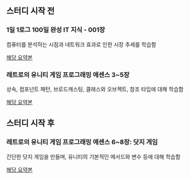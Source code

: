 ## 스터디 시작 전

### 1일 1로그 100일 완성 IT 지식 - 001장

컴퓨터를 분석하는 시점과 네트워크 효과로 인한 시장 추세를 학습함

[해당 요약본](https://github.com/biuwhdle/TIL/blob/main/1%EC%9D%BC%201%EB%A1%9C%EA%B7%B8%20100%EC%9D%BC%20%EC%99%84%EC%84%B1%20IT%EC%A7%80%EC%8B%9D/001.%20%EC%BB%B4%ED%93%A8%ED%84%B0%EC%9D%98%20%EB%85%BC%EB%A6%AC%EC%99%80%20%EA%B5%AC%EC%A1%B0.md)

### 레트로의 유니티 게임 프로그래밍 에센스 3~5장

상속, 컴포넌트 패턴, 브로드캐스팅, 클래스와 오브젝트, 참조 타입에 대해 학습함

[해당 요약본](https://github.com/biuwhdle/TIL/blob/main/%EB%A0%88%ED%8A%B8%EB%A1%9C%EC%9D%98%20%EC%9C%A0%EB%8B%88%ED%8B%B0%20%EA%B2%8C%EC%9E%84%20%ED%94%84%EB%A1%9C%EA%B7%B8%EB%9E%98%EB%B0%8D%20%EC%97%90%EC%84%BC%EC%8A%A4/3~5%EC%9E%A5.md)

## 스터디 시작 후

### 레트로의 유니티 게임 프로그래밍 에센스 6~8장: 닷지 게임

간단한 닷지 게임을 만들며, 유니티의 기본적인 메서드와 변수 등에 대해 학습함

[해당 요약본](https://github.com/biuwhdle/TIL/blob/main/%EB%A0%88%ED%8A%B8%EB%A1%9C%EC%9D%98%20%EC%9C%A0%EB%8B%88%ED%8B%B0%20%EA%B2%8C%EC%9E%84%20%ED%94%84%EB%A1%9C%EA%B7%B8%EB%9E%98%EB%B0%8D%20%EC%97%90%EC%84%BC%EC%8A%A4/6~8%EC%9E%A5.md)
